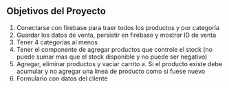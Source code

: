 Objetivos del Proyecto
--------------------------------------------------------------------------

1.	Conectarse con firebase para traer todos los productos y por categoría
2.	Guardar los datos de venta, persistir en firebase y mostrar ID de venta
3.	Tener 4 categorías al menos
4.	Tener el componente de agregar productos que controle el stock (no puede sumar mas que el stock disponible y no puede ser negativo)
5.	Agregar, eliminar productos y vaciar carrito
a.	Si el producto existe debe acumular y no agregar una linea de producto como si fuese nuevo
6.	Formulario con datos del cliente